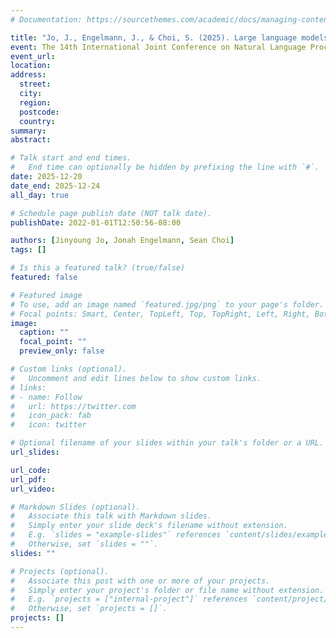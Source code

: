 ```yaml
---
# Documentation: https://sourcethemes.com/academic/docs/managing-content/

title: "Jo, J., Engelmann, J., & Choi, S. (2025). Large language models exhibit limited reasoning ability on coding problems. To be presented at the 14th International Joint Conference on Natural Language Processing and the 4th Conference of the Asia-Pacific Chapter of the Association for Computational Linguistics, December 2025."
event: The 14th International Joint Conference on Natural Language Processing and the 4th Conference of the Asia-Pacific Chapter of the Association for Computational Linguistics
event_url:
location:
address:
  street:
  city:
  region:
  postcode:
  country:
summary:
abstract:

# Talk start and end times.
#   End time can optionally be hidden by prefixing the line with `#`.
date: 2025-12-20
date_end: 2025-12-24
all_day: true

# Schedule page publish date (NOT talk date).
publishDate: 2022-01-01T12:50:56-08:00

authors: [Jinyoung Jo, Jonah Engelmann, Sean Choi]
tags: []

# Is this a featured talk? (true/false)
featured: false

# Featured image
# To use, add an image named `featured.jpg/png` to your page's folder. 
# Focal points: Smart, Center, TopLeft, Top, TopRight, Left, Right, BottomLeft, Bottom, BottomRight.
image:
  caption: ""
  focal_point: ""
  preview_only: false

# Custom links (optional).
#   Uncomment and edit lines below to show custom links.
# links:
# - name: Follow
#   url: https://twitter.com
#   icon_pack: fab
#   icon: twitter

# Optional filename of your slides within your talk's folder or a URL.
url_slides:

url_code:
url_pdf:
url_video:

# Markdown Slides (optional).
#   Associate this talk with Markdown slides.
#   Simply enter your slide deck's filename without extension.
#   E.g. `slides = "example-slides"` references `content/slides/example-slides.md`.
#   Otherwise, set `slides = ""`.
slides: ""

# Projects (optional).
#   Associate this post with one or more of your projects.
#   Simply enter your project's folder or file name without extension.
#   E.g. `projects = ["internal-project"]` references `content/project/deep-learning/index.md`.
#   Otherwise, set `projects = []`.
projects: []
---
```

